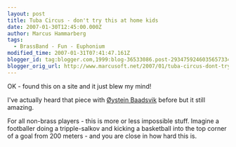 ```yaml
---
layout: post
title: Tuba Circus - don't try this at home kids
date: 2007-01-30T12:45:00.000Z
author: Marcus Hammarberg
tags:
  - BrassBand - Fun - Euphonium
modified_time: 2007-01-31T07:41:47.161Z
blogger_id: tag:blogger.com,1999:blog-36533086.post-2934759246035657334
blogger_orig_url: http://www.marcusoft.net/2007/01/tuba-circus-dont-try-this-at-home.html
---
```



OK - found this on a site and it just blew my mind!

I've actually heard that piece with
<a href="http://www.baadsvik.com/" target="_blank">Øystein Baadsvik</a> before but it
still amazing.

For all non-brass players - this is more or
less impossible stuff. Imagine a footballer doing a tripple-salkov and kicking a basketball
into the top corner of a goal from 200 meters - and you are close in how
hard this is.


